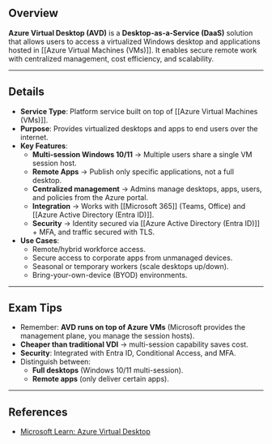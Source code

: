 ## **Overview**
**Azure Virtual Desktop (AVD)** is a **Desktop-as-a-Service (DaaS)** solution that allows users to access a virtualized Windows desktop and applications hosted in [[Azure Virtual Machines (VMs)]]. It enables secure remote work with centralized management, cost efficiency, and scalability.  

---
## **Details**
- **Service Type**: Platform service built on top of [[Azure Virtual Machines (VMs)]].  
- **Purpose**: Provides virtualized desktops and apps to end users over the internet.  
- **Key Features**:  
	- **Multi-session Windows 10/11** → Multiple users share a single VM session host.  
	- **Remote Apps** → Publish only specific applications, not a full desktop.  
	- **Centralized management** → Admins manage desktops, apps, users, and policies from the Azure portal.  
	- **Integration** → Works with [[Microsoft 365]] (Teams, Office) and [[Azure Active Directory (Entra ID)]].  
	- **Security** → Identity secured via [[Azure Active Directory (Entra ID)]] + MFA, and traffic secured with TLS.  
- **Use Cases**:  
	- Remote/hybrid workforce access.  
	- Secure access to corporate apps from unmanaged devices.  
	- Seasonal or temporary workers (scale desktops up/down).  
	- Bring-your-own-device (BYOD) environments.  

---
## **Exam Tips**
- Remember: **AVD runs on top of Azure VMs** (Microsoft provides the management plane, you manage the session hosts).  
- **Cheaper than traditional VDI** → multi-session capability saves cost.  
- **Security**: Integrated with Entra ID, Conditional Access, and MFA.  
- Distinguish between:  
	- **Full desktops** (Windows 10/11 multi-session).  
	- **Remote apps** (only deliver certain apps).  

---
## **References**
- [Microsoft Learn: Azure Virtual Desktop](https://learn.microsoft.com/en-us/azure/virtual-desktop/overview)  